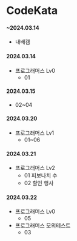 # CodeKata

#### ~2024.03.14

- 내배캠

#### 2024.03.14

- 프로그래머스 Lv0
  - 01

#### 2024.03.15

- 02~04

#### 2024.03.20

- 프로그래머스 Lv1
  - 01~06

#### 2024.03.21

- 프로그래머스 Lv2
  - 01 피보나치 수
  - 02 할인 행사

#### 2024.03.22

- 프로그래머스 Lv0
  - 05
- 프로그래머스 모의테스트
  - 03
